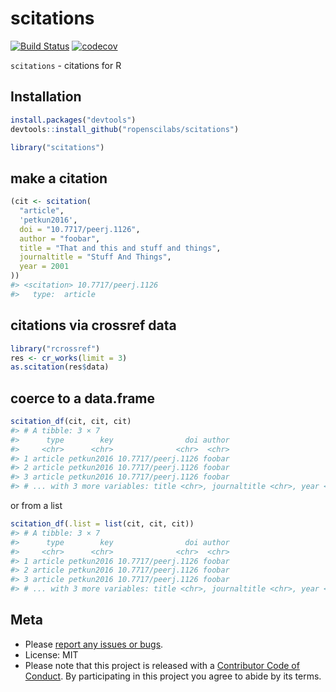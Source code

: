 scitations
==========



[![Build Status](https://api.travis-ci.org/ropenscilabs/scitations.png)](https://travis-ci.org/ropenscilabs/scitations)
[![codecov](https://codecov.io/gh/ropenscilabs/scitations/branch/master/graph/badge.svg)](https://codecov.io/gh/ropenscilabs/scitations)


`scitations` - citations for R

## Installation


```r
install.packages("devtools")
devtools::install_github("ropenscilabs/scitations")
```


```r
library("scitations")
```

## make a citation


```r
(cit <- scitation(
  "article", 
  'petkun2016', 
  doi = "10.7717/peerj.1126",
  author = "foobar",
  title = "That and this and stuff and things",
  journaltitle = "Stuff And Things",
  year = 2001
))
#> <scitation> 10.7717/peerj.1126 
#>   type:  article
```

## citations via crossref data


```r
library("rcrossref")
res <- cr_works(limit = 3)
as.scitation(res$data) 
```

## coerce to a data.frame


```r
scitation_df(cit, cit, cit)
#> # A tibble: 3 × 7
#>      type        key                doi author
#>     <chr>      <chr>              <chr>  <chr>
#> 1 article petkun2016 10.7717/peerj.1126 foobar
#> 2 article petkun2016 10.7717/peerj.1126 foobar
#> 3 article petkun2016 10.7717/peerj.1126 foobar
#> # ... with 3 more variables: title <chr>, journaltitle <chr>, year <dbl>
```

or from a list


```r
scitation_df(.list = list(cit, cit, cit))
#> # A tibble: 3 × 7
#>      type        key                doi author
#>     <chr>      <chr>              <chr>  <chr>
#> 1 article petkun2016 10.7717/peerj.1126 foobar
#> 2 article petkun2016 10.7717/peerj.1126 foobar
#> 3 article petkun2016 10.7717/peerj.1126 foobar
#> # ... with 3 more variables: title <chr>, journaltitle <chr>, year <dbl>
```

## Meta

* Please [report any issues or bugs](https://github.com/ropenscilabs/scitations/issues).
* License: MIT
* Please note that this project is released with a [Contributor Code of Conduct](CONDUCT.md). By participating in this project you agree to abide by its terms.
